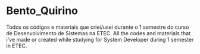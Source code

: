 # Bento_Quirino
Todos os códigos e materiais que criei/usei durante o 1 semestre do curso de Desenvolvimento de Sistemas na ETEC.
All the codes and materials that i've made or created while studying for System Developer during 1 semester in ETEC.
